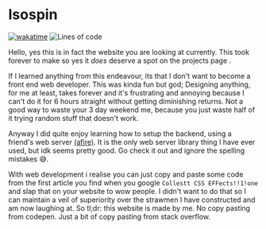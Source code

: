 # Isospin

[![wakatime](https://wakatime.com/badge/user/4b6581a3-5d2c-4e5d-9be1-63e7bb07270d/project/7867fba2-41b6-4e7c-9f9b-c37d18db6a65.svg)](https://wakatime.com/badge/user/4b6581a3-5d2c-4e5d-9be1-63e7bb07270d/project/7867fba2-41b6-4e7c-9f9b-c37d18db6a65) ![Lines of code](https://img.shields.io/tokei/lines/github/aspiringLich/isospin)

Hello, yes this is in fact the website you are looking at currently. This took forever to make so yes it *does* deserve a spot on the projects page . 

If I learned anything from this endeavour, its that I don't want to become a front end web developer. This was kinda fun but god; Designing anything, for me at least, takes forever and it's frustrating and annoying because I can't do it for 6 hours straight without getting diminishing returns. Not a good way to waste your 3 day weekend me, because you just waste half of it trying random stuff that doesn't work.

Anyway I did quite enjoy learning how to setup the backend, using a friend's web server [(afire)](https://github.com/Basicprogrammer10/afire). It is the only web server library thing I have ever used, but idk seems pretty good. Go check it out and ignore the spelling mistakes :sweat_smile:.

With web development i realise you can just copy and paste some code from the first article you find when you google `Collestt CSS EFFects!!1!one` and slap that on your website to wow people. I didn't want to do that so I can maintain a veil of superiority over the strawmen I have constructed and am now laughing at. So tl;dr: this website is made by me. No copy pasting from codepen. Just a bit of copy pasting from stack overflow.